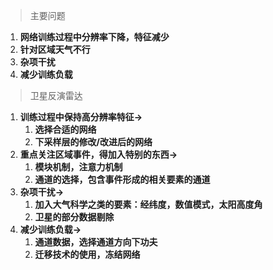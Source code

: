 
>主要问题

1. **网络训练过程中分辨率下降，特征减少**
2. **针对区域天气不行**
3. **杂项干扰**
4. **减少训练负载**

>卫星反演雷达

1.  **训练过程中保持高分辨率特征->**
	1. **选择合适的网络**
	2. **下采样层的修改/改进后的网络**
2. **重点关注区域事件，得加入特别的东西->**
	1. **模块机制，注意力机制**
	2. **通道的选择，包含事件形成的相关要素的通道**
3. **杂项干扰->**
	1. **加入大气科学之类的要素：经纬度，数值模式，太阳高度角**
	2. **卫星的部分数据剔除**
4. **减少训练负载->**
	1. **通道数据，选择通道方向下功夫**
	2. **迁移技术的使用，冻结网络**

